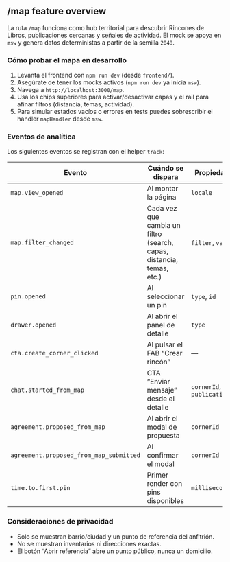 ## /map feature overview

La ruta `/map` funciona como hub territorial para descubrir Rincones de Libros, publicaciones cercanas y señales de actividad. El mock se apoya en `msw` y genera datos deterministas a partir de la semilla `2048`.

### Cómo probar el mapa en desarrollo

1. Levanta el frontend con `npm run dev` (desde `frontend/`).
2. Asegúrate de tener los mocks activos (`npm run dev` ya inicia `msw`).
3. Navega a `http://localhost:3000/map`.
4. Usa los chips superiores para activar/desactivar capas y el rail para afinar filtros (distancia, temas, actividad).
5. Para simular estados vacíos o errores en tests puedes sobrescribir el handler `mapHandler` desde `msw`.

### Eventos de analítica

Los siguientes eventos se registran con el helper `track`:

| Evento                                  | Cuándo se dispara                                                     | Propiedades                  |
| --------------------------------------- | --------------------------------------------------------------------- | ---------------------------- |
| `map.view_opened`                       | Al montar la página                                                   | `locale`                     |
| `map.filter_changed`                    | Cada vez que cambia un filtro (search, capas, distancia, temas, etc.) | `filter`, `value`            |
| `pin.opened`                            | Al seleccionar un pin                                                 | `type`, `id`                 |
| `drawer.opened`                         | Al abrir el panel de detalle                                          | `type`                       |
| `cta.create_corner_clicked`             | Al pulsar el FAB “Crear rincón”                                       | —                            |
| `chat.started_from_map`                 | CTA “Enviar mensaje” desde el detalle                                 | `cornerId`, `publicationId?` |
| `agreement.proposed_from_map`           | Al abrir el modal de propuesta                                        | `cornerId`                   |
| `agreement.proposed_from_map_submitted` | Al confirmar el modal                                                 | `cornerId`                   |
| `time.to.first.pin`                     | Primer render con pins disponibles                                    | `milliseconds`               |

### Consideraciones de privacidad

- Solo se muestran barrio/ciudad y un punto de referencia del anfitrión.
- No se muestran inventarios ni direcciones exactas.
- El botón “Abrir referencia” abre un punto público, nunca un domicilio.
